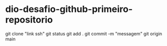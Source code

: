 # dio-desafio-github-primeiro-repositorio
git clone "link ssh"
git status
git add .
git commit -m "messagem"
git origin main